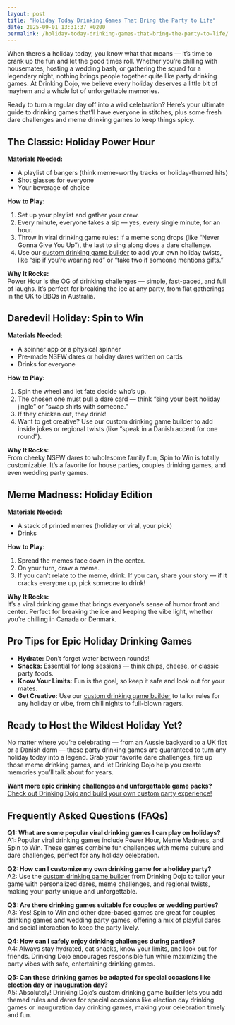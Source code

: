 ```yaml
---
layout: post
title: "Holiday Today Drinking Games That Bring the Party to Life"
date: 2025-09-01 13:31:37 +0200
permalink: /holiday-today-drinking-games-that-bring-the-party-to-life/
---
```

When there’s a holiday today, you know what that means — it’s time to crank up the fun and let the good times roll. Whether you’re chilling with housemates, hosting a wedding bash, or gathering the squad for a legendary night, nothing brings people together quite like party drinking games. At Drinking Dojo, we believe every holiday deserves a little bit of mayhem and a whole lot of unforgettable memories.

Ready to turn a regular day off into a wild celebration? Here’s your ultimate guide to drinking games that’ll have everyone in stitches, plus some fresh dare challenges and meme drinking games to keep things spicy.

## The Classic: Holiday Power Hour

**Materials Needed:**  
- A playlist of bangers (think meme-worthy tracks or holiday-themed hits)  
- Shot glasses for everyone  
- Your beverage of choice

**How to Play:**  
1. Set up your playlist and gather your crew.  
2. Every minute, everyone takes a sip — yes, every single minute, for an hour.  
3. Throw in viral drinking game rules: If a meme song drops (like “Never Gonna Give You Up”), the last to sing along does a dare challenge.  
4. Use our [custom drinking game builder](https://drinkingdojo.com) to add your own holiday twists, like “sip if you’re wearing red” or “take two if someone mentions gifts.”

**Why It Rocks:**  
Power Hour is the OG of drinking challenges — simple, fast-paced, and full of laughs. It’s perfect for breaking the ice at any party, from flat gatherings in the UK to BBQs in Australia.

## Daredevil Holiday: Spin to Win

**Materials Needed:**  
- A spinner app or a physical spinner  
- Pre-made NSFW dares or holiday dares written on cards  
- Drinks for everyone

**How to Play:**  
1. Spin the wheel and let fate decide who’s up.  
2. The chosen one must pull a dare card — think “sing your best holiday jingle” or “swap shirts with someone.”  
3. If they chicken out, they drink!  
4. Want to get creative? Use our custom drinking game builder to add inside jokes or regional twists (like “speak in a Danish accent for one round”).

**Why It Rocks:**  
From cheeky NSFW dares to wholesome family fun, Spin to Win is totally customizable. It’s a favorite for house parties, couples drinking games, and even wedding party games.

## Meme Madness: Holiday Edition

**Materials Needed:**  
- A stack of printed memes (holiday or viral, your pick)  
- Drinks

**How to Play:**  
1. Spread the memes face down in the center.  
2. On your turn, draw a meme.  
3. If you can’t relate to the meme, drink. If you can, share your story — if it cracks everyone up, pick someone to drink!

**Why It Rocks:**  
It’s a viral drinking game that brings everyone’s sense of humor front and center. Perfect for breaking the ice and keeping the vibe light, whether you’re chilling in Canada or Denmark.

## Pro Tips for Epic Holiday Drinking Games

- **Hydrate:** Don’t forget water between rounds!  
- **Snacks:** Essential for long sessions — think chips, cheese, or classic party foods.  
- **Know Your Limits:** Fun is the goal, so keep it safe and look out for your mates.  
- **Get Creative:** Use our [custom drinking game builder](https://drinkingdojo.com) to tailor rules for any holiday or vibe, from chill nights to full-blown ragers.

## Ready to Host the Wildest Holiday Yet?

No matter where you’re celebrating — from an Aussie backyard to a UK flat or a Danish dorm — these party drinking games are guaranteed to turn any holiday today into a legend. Grab your favorite dare challenges, fire up those meme drinking games, and let Drinking Dojo help you create memories you’ll talk about for years.

**Want more epic drinking challenges and unforgettable game packs?**  
[Check out Drinking Dojo and build your own custom party experience!](https://drinkingdojo.com)

## Frequently Asked Questions (FAQs)

**Q1: What are some popular viral drinking games I can play on holidays?**  
A1: Popular viral drinking games include Power Hour, Meme Madness, and Spin to Win. These games combine fun challenges with meme culture and dare challenges, perfect for any holiday celebration.

**Q2: How can I customize my own drinking game for a holiday party?**  
A2: Use the [custom drinking game builder](https://drinkingdojo.com) from Drinking Dojo to tailor your game with personalized dares, meme challenges, and regional twists, making your party unique and unforgettable.

**Q3: Are there drinking games suitable for couples or wedding parties?**  
A3: Yes! Spin to Win and other dare-based games are great for couples drinking games and wedding party games, offering a mix of playful dares and social interaction to keep the party lively.

**Q4: How can I safely enjoy drinking challenges during parties?**  
A4: Always stay hydrated, eat snacks, know your limits, and look out for friends. Drinking Dojo encourages responsible fun while maximizing the party vibes with safe, entertaining drinking games.

**Q5: Can these drinking games be adapted for special occasions like election day or inauguration day?**  
A5: Absolutely! Drinking Dojo’s custom drinking game builder lets you add themed rules and dares for special occasions like election day drinking games or inauguration day drinking games, making your celebration timely and fun.

<script type="application/ld+json">
{
  "@context": "https://schema.org",
  "@type": "BlogPosting",
  "headline": "Holiday Today Drinking Games That Bring the Party to Life",
  "description": "Discover ultimate holiday drinking games including Power Hour, Spin to Win, and Meme Madness. Perfect for parties across the US, UK, Canada, Australia, and Denmark. Get custom dare challenges and meme drinking games with Drinking Dojo.",
  "image": "https://drinkingdojo.com/images/holiday-drinking-games.jpg",
  "author": {
    "@type": "Person",
    "name": "Drinking Dojo"
  },
  "publisher": {
    "@type": "Person",
    "name": "Drinking Dojo"
  },
  "mainEntityOfPage": {
    "@type": "WebPage",
    "@id": "https://drinkingdojo.com/blog/holiday-today-drinking-games"
  },
  "datePublished": "2024-06-01",
  "dateModified": "2024-06-01"
}
</script>

<script type="application/ld+json">
{
  "@context": "https://schema.org",
  "@type": "FAQPage",
  "mainEntity": [
    {
      "@type": "Question",
      "name": "What are some popular viral drinking games I can play on holidays?",
      "acceptedAnswer": {
        "@type": "Answer",
        "text": "Popular viral drinking games include Power Hour, Meme Madness, and Spin to Win. These games combine fun challenges with meme culture and dare challenges, perfect for any holiday celebration."
      }
    },
    {
      "@type": "Question",
      "name": "How can I customize my own drinking game for a holiday party?",
      "acceptedAnswer": {
        "@type": "Answer",
        "text": "Use the custom drinking game builder from Drinking Dojo to tailor your game with personalized dares, meme challenges, and regional twists, making your party unique and unforgettable."
      }
    },
    {
      "@type": "Question",
      "name": "Are there drinking games suitable for couples or wedding parties?",
      "acceptedAnswer": {
        "@type": "Answer",
        "text": "Yes! Spin to Win and other dare-based games are great for couples drinking games and wedding party games, offering a mix of playful dares and social interaction to keep the party lively."
      }
    },
    {
      "@type": "Question",
      "name": "How can I safely enjoy drinking challenges during parties?",
      "acceptedAnswer": {
        "@type": "Answer",
        "text": "Always stay hydrated, eat snacks, know your limits, and look out for friends. Drinking Dojo encourages responsible fun while maximizing the party vibes with safe, entertaining drinking games."
      }
    },
    {
      "@type": "Question",
      "name": "Can these drinking games be adapted for special occasions like election day or inauguration day?",
      "acceptedAnswer": {
        "@type": "Answer",
        "text": "Absolutely! Drinking Dojo’s custom drinking game builder lets you add themed rules and dares for special occasions like election day drinking games or inauguration day drinking games, making your celebration timely and fun."
      }
    }
  ]
}
</script>